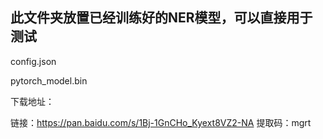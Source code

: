 ## 此文件夹放置已经训练好的NER模型，可以直接用于测试

config.json

pytorch_model.bin

下载地址：

链接：https://pan.baidu.com/s/1Bj-1GnCHo_Kyext8VZ2-NA 
提取码：mgrt 